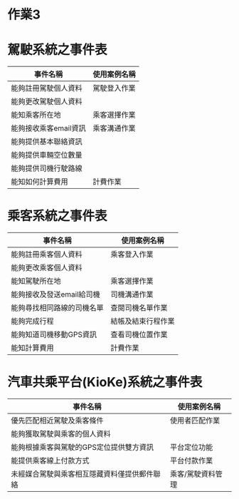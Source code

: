 # 作業3
# 駕駛系統之事件表 #
|事件名稱|使用案例名稱|
|----|----|
|能夠註冊駕駛個人資料|駕駛登入作業|
|能夠更改駕駛個人資料|
|能知乘客所在地|乘客選擇作業|
|能夠接收乘客email資訊|乘客溝通作業|
|能夠提供基本聯絡資訊||
|能夠提供車輛空位數量||
|能夠提供司機行駛路線||
|能知如何計算費用|計費作業|
# 乘客系統之事件表 #
|事件名稱|使用案例名稱|
|----|----|
|能夠註冊乘客個人資料|乘客登入作業|
|能夠更改乘客個人資料|
|能知駕駛所在地|乘客選擇作業|
|能夠接收及發送email給司機|司機溝通作業|
|能夠尋找相同路線的司機名單|查閱司機名單作業|
|能夠完成行程|結帳及結束行程作業|
|能夠知道司機移動GPS資訊|查看司機位置作業|
|能知計算費用|計費作業|
# 汽車共乘平台(KioKe)系統之事件表 #
|事件名稱|使用案例名稱|
|----|----|
|優先匹配相近駕駛及乘客條件|使用者匹配作業|
|能夠獲取駕駛與乘客的個人資料||
|能夠根據乘客與駕駛的GPS定位提供雙方資訊|平台定位功能|
|能提供乘客線上付款方式|平台付款作業|
|未經媒合駕駛與乘客相互隱藏資料僅提供郵件聯絡|乘客/駕駛資料管理|
